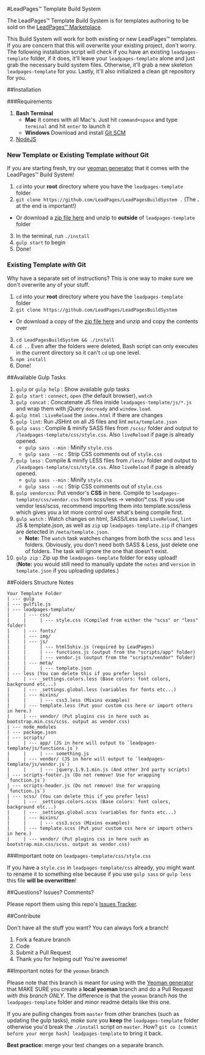 #LeadPages&trade; Template Build System

The LeadPages&trade; Template Build System is for templates authoring to be sold on the [LeadPages&trade; Marketplace](https://market.leadpages.net).

This Build System will work for both existing or new LeadPages&trade; templates. If you are concern that this will overwrite your existing project, don't worry. The following installation script will check if you have an existing `leadpages-template` folder, if it does, it'll leave your `leadpages-template` alone and just grab the necessary build system files. Otherwise, it'll grab a new skeleton `leadpages-template` for you. Lastly, it'll also initialized a clean git repository for you.

##Installation

###Requirements

1. **Bash Terminal**
	* **Mac**
	It comes with all Mac's. Just hit `command+space` and type `terminal` and hit `enter` to launch it
	* **Windows**
	  Download and install [Git SCM](http://git-scm.com/download/win)
2. [NodeJS](http://nodejs.com)

### New Template or Existing Template *without* Git ###

If you are starting fresh, try our [yeoman generator](https://github.com/LeadPages/LeadPagesYeoman) that it comes with the LeadPages&trade; Build System!

1. `cd` into your **root** directory where you have the `leadpages-template` folder
2. `git clone https://github.com/LeadPages/LeadPagesBuildSystem .` (The **.** at the end is important!)
 * Or download a [zip file here](https://github.com/LeadPages/LeadPagesBuildSystem/archive/master.zip) and unzip to **outside** of `leadpages-template` folder
3. In the terminal, run `./install`
4. `gulp start` to begin
5. Done!

### Existing Template *with* Git

Why have a separate set of instructions? This is one way to make sure we don't overwrite any of your stuff.

1. `cd` into your **root** directory where you have the `leadpages-template` folder
2. `git clone https://github.com/LeadPages/LeadPagesBuildSystem`
 * Or download a copy of the [zip file here](https://github.com/LeadPages/LeadPagesBuildSystem/archive/master.zip) and unzip and copy the contents over
3. `cd LeadPagesBuildSystem && ./install`
4. `cd ..` Even after the folders were deleted, Bash script can only executes in the current directory so it can't `cd` up one level.
5. `npm install`
6. Done!


##Available Gulp Tasks

1. `gulp` or `gulp help` : Show available gulp tasks
1. `gulp start` : `connect`, `open` (the default browser), `watch`
2. `gulp concat` : Concatenate JS files inside `leadpages-template/js/*.js` and wrap them with jQuery `docready` and `window.load`.
3. `gulp html` : `LiveReload` the `index.html` if there are changes
4. `gulp lint`: Run JSHint on all JS files and lint `meta/template.json`
4. `gulp sass` : Compile & minify SASS files from `/scss/` folder and output to `/leadpages-template/css/style.css`. Also `liveReload` if page is already opened.
	* `gulp sass --min` : Minify `style.css`
	* `gulp sass --nc` : Strip CSS comments out of `style.css`
4. `gulp less` : Compile & minify LESS files from `/less/` folder and output to `/leadpages-template/css/style.css`. Also `liveReload` if page is already opened.
	* `gulp sass --min` : Minify `style.css`
	* `gulp sass --nc` : Strip CSS comments out of `style.css`
4. `gulp vendorcss`: Put vendor's **CSS** in here. Compile to `leadpages-template/css/vendor.css` from scss/less -> vendor/*.css. If you use vendor less/scss, recommend importing them into template.scss/less which gives you a lot more control over what's being compile first.
5. `gulp watch` : Watch changes on html, SASS/Less and `LiveReload`, `lint` JS & template.json, as well as `zip` up `leadpages-template.zip` if changes are detected in `/meta/template.json`.
   * **Note:** The `watch` task watches changes from both the `scss` and `less` folders. Obviously, you don't need both SASS & Less, just delete one of folders. The task will ignore the one that doesn't exist.
6. `gulp zip` : Zip up the `leadpages-template` folder for easy upload! <br>(**Note:** you would still need to manually update the `notes` and `version` in `template.json` if you uploading updates.)

##Folders Structure Notes

````
Your Template Folder
| --- gulp
| --- gulfile.js
| --- leadpages-template/
|     | --- css/
|     | 	| --- style.css (Compiled from either the "scss" or "less" folder)
|     | --- fonts/
|     | --- img/
|     | --- js/
|     | 	| --- html5shiv.js (required by LeadPages)
|     | 	| --- functions.js (output from the "scripts/app" folder)
|     | 	| --- vendor.js (output from the "scripts/vendor" folder)
|     | --- meta/
|     | 	| --- template.json
| --- less (You can delete this if you prefer less)
| 	  | --- _settings.colors.less (Base colors: font colors, background etc...)
|	  | --- _settings.global.less (variables for fonts etc...)
|	  | --- mixins/
|	  | 	| --- css3.less (Mixins examples)
|	  | --- template.less (Put your custom css here or import others in here.)
|     | --- vendor/ (Put plugins css in here such as bootstrap.min.css/scss. output as vendor.css)
| --- node_modules
| --- package.json
| --- scripts/
|	  | --- app/ (JS in here will output to `leadpages-template/js/functions.js`)
|	  |	    | --- something.js
|     | --- vendor/ (JS in here will output to `leadpages-template/js/vendor.js`)
|     |     | --- jquery.1.9.1.min.js (And other 3rd party scripts)
| --- scripts-footer.js (Do not remove! Use for wrapping `function.js`)
| --- scripts-header.js (Do not remove! Use for wrapping `function.js`)
| --- scss/ (You can delete this if you prefer less)
| 	  | --- _settings.colors.scss (Base colors: font colors, background etc...)
|	  | --- _settings.global.scss (variables for fonts etc...)
|	  | --- mixins/
|	  | 	| --- css3.scss (Mixins examples)
|	  | --- template.scss (Put your custom css here or import others in here.)
|     | --- vendor/ (Put plugins css in here such as bootstrap.min.css/scss. output as vendor.css)
````

###Important note on `leadpages-template/css/style.css`

If you have a `style.css` in `leadpages-template/css` already, you might want to rename it to something else because if you use `gulp sass` or `gulp less` this file **will be overwritten**!

##Questions? Issues? Comments?

Please report them using this repo's [Issues Tracker](https://github.com/LeadPages/LeadPagesBuildSystem/issues).

##Contribute

Don't have all the stuff you want? You can always fork a branch!

1. Fork a feature branch
2. Code
3. Submit a Pull Request
4. Thank you for helping out! You're awesome!

##Important notes for the `yeoman` branch

Please note that this branch is meant for using with the [Yeoman generator](https://github.com/LeadPages/LeadPagesYeoman) that MAKE SURE you create a **local yeoman** branch and do a Pull Request *with this branch ONLY*. The difference is that the `yeoman` branch *has* the `leadpages-template` folder and minor readme details like this one.

If you are pulling changes from `master` from other branches (such as updating the gulp tasks), *make sure* you **keep** the `leadpages-template` folder otherwise you'd break the `./install` script on `master`. How? `git co [commit before your merge hash] leadpages-template` to bring it back.

**Best practice:** merge your test changes on a separate branch.
